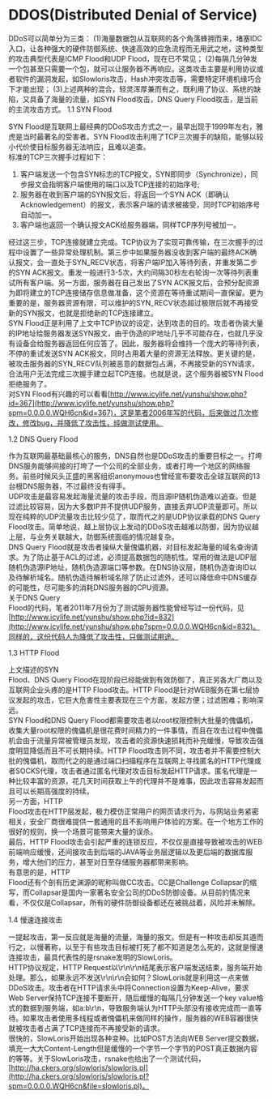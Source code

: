 ﻿# DDOS(Distributed Denial of Service)
DDoS可以简单分为三类：
(1)海量数据包从互联网的各个角落蜂拥而来，堵塞IDC入口，让各种强大的硬件防御系统、快速高效的应急流程而无用武之地，这种类型的攻击典型代表是ICMP Flood和UDP Flood，现在已不常见；
(2)每隔几分钟发一个包甚至只需要一个包，就可以让服务器不再响应。这类攻击主要是利用协议或者软件的漏洞发起，如Slowloris攻击，Hash冲突攻击等，需要特定环境机缘巧合下才能出现；
(3)上述两种的混合，轻灵浑厚兼而有之，既利用了协议、系统的缺陷，又具备了海量的流量，如SYN Flood攻击，DNS Query Flood攻击，是当前的主流攻击方式。
1.1 SYN Flood  
  
  
SYN Flood是互联网上最经典的DDoS攻击方式之一，最早出现于1999年左右，雅虎是当时最著名的受害者。SYN Flood攻击利用了TCP三次握手的缺陷，能够以较小代价使目标服务器无法响应，且难以追查。  
标准的TCP三次握手过程如下：

1.  客户端发送一个包含SYN标志的TCP报文，SYN即同步（Synchronize），同步报文会指明客户端使用的端口以及TCP连接的初始序号;
2.  服务器在收到客户端的SYN报文后，将返回一个SYN ACK（即确认Acknowledgement）的报文，表示客户端的请求被接受，同时TCP初始序号自动加一。
3.  客户端也返回一个确认报文ACK给服务器端，同样TCP序列号被加一。

  
经过这三步，TCP连接就建立完成。TCP协议为了实现可靠传输，在三次握手的过程中设置了一些异常处理机制。第三步中如果服务器没收到客户端的最终ACK确认报文，会一直处于SYN_RECV状态，将客户端IP加入等待列表，并重发第二步的SYN ACK报文。重发一般进行3-5次，大约间隔30秒左右轮询一次等待列表重试所有客户端。另一方面，服务器在自己发出了SYN ACK报文后，会预分配资源为即将建立的TCP连接储存信息做准备，这个资源在等待重试期间一直保留。更为重要的是，服务器资源有限，可以维护的SYN_RECV状态超过极限后就不再接受新的SYN报文，也就是拒绝新的TCP连接建立。  
SYN Flood正是利用了上文中TCP协议的设定，达到攻击的目的。攻击者伪装大量的IP地址给服务器发送SYN报文，由于伪造的IP地址几乎不可能存在，也就几乎没有设备会给服务器返回任何应答了。因此，服务器将会维持一个庞大的等待列表，不停的重试发送SYN ACK报文，同时占用着大量的资源无法释放。更关键的是，被攻击服务器的SYN_RECV队列被恶意的数据包占满，不再接受新的SYN请求，合法用户无法完成三次握手建立起TCP连接。也就是说，这个服务器被SYN Flood拒绝服务了。  
对SYN Flood有兴趣的可以看看[http://www.icylife.net/yunshu/show.php?id=367](http://www.icylife.net/yunshu/show.php?spm=0.0.0.0.WQH6cn&id=367)，这是笔者2006年写的代码，后来做过几次修改，修改bug，并降低了攻击性，纯做测试使用。  
  
1.2 DNS Query Flood  
  
  
作为互联网最基础最核心的服务，DNS自然也是DDoS攻击的重要目标之一。打垮DNS服务能够间接的打垮了一个公司的全部业务，或者打垮一个地区的网络服务。前些时候风头正盛的黑客组织anonymous也曾经宣布要攻击全球互联网的13台根DNS服务器，不过最终没有得手。  
UDP攻击是最容易发起海量流量的攻击手段，而且源IP随机伪造难以追查。但是过滤比较容易，因为大多数IP并不提供UDP服务，直接丢弃UDP流量即可。所以现在纯粹的UDP流量攻击比较少见了，取而代之的是UDP协议承载的DNS Query Flood攻击。简单地说，越上层协议上发动的DDoS攻击越难以防御，因为协议越上层，与业务关联越大，防御系统面临的情况越复杂。  
DNS Query Flood就是攻击者操纵大量傀儡机器，对目标发起海量的域名查询请求。为了防止基于ACL的过滤，必须提高数据包的随机性。常用的做法是UDP层随机伪造源IP地址，随机伪造源端口等参数。在DNS协议层，随机伪造查询ID以及待解析域名。随机伪造待解析域名除了防止过滤外，还可以降低命中DNS缓存的可能性，尽可能多的消耗DNS服务器的CPU资源。  
关于DNS Query  
Flood的代码，笔者2011年7月份为了测试服务器性能曾经写过一份代码，见[http://www.icylife.net/yunshu/show.php?id=832](http://www.icylife.net/yunshu/show.php?spm=0.0.0.0.WQH6cn&id=832)。同样的，这份代码人为降低了攻击性，只做测试用途。  
  
1.3 HTTP Flood  
  
  
上文描述的SYN  
Flood、DNS Query Flood在现阶段已经能做到有效防御了，真正另各大厂商以及互联网企业头疼的是HTTP Flood攻击。HTTP Flood是针对WEB服务在第七层协议发起的攻击，它巨大危害性主要表现在三个方面，发起方便；过滤困难；影响深远。  
SYN Flood和DNS Query Flood都需要攻击者以root权限控制大批量的傀儡机，收集大量root权限的傀儡机是很花费时间精力的一件事情，而且在攻击过程中傀儡机会由于流量异常被管理员发现，攻击者的资源快速损耗而补充缓慢，导致攻击强度明显降低而且不可长期持续。HTTP Flood攻击则不同，攻击者并不需要控制大批的傀儡机，取而代之的是通过端口扫描程序在互联网上寻找匿名的HTTP代理或者SOCKS代理，攻击者通过匿名代理对攻击目标发起HTTP请求。匿名代理是一种比较丰富的资源，花几天时间获取上午的代理并不是难事，因此攻击容易发起而且可以长期高强度的持续。  
另一方面，HTTP  
Flood攻击在HTTP层发起，极力模仿正常用户的网页请求行为，与网站业务紧密相关，安全厂商很难提供一套通用的且不影响用户体验的方案。在一个地方工作的很好的规则，换一个场景可能带来大量的误杀。  
最后，HTTP Flood攻击会引起严重的连锁反应，不仅仅是直接导致被攻击的WEB前端响应缓慢，还间接攻击到后端的JAVA等业务层逻辑以及更后端的数据库服务，增大他们的压力，甚至对日至存储服务器都带来影响。  
有意思的是，HTTP  
Flood还有个剖有历史渊源的昵称叫做CC攻击。CC是Challenge Collapsar的缩写，而Collapsar是国内一家著名安全公司的DDoS防御设备。从目前的情况来看，不仅仅是Collapsar，所有的硬件防御设备都还在被挑战着，风险并未解除。  
  
1.4 慢速连接攻击  
  
  
一提起攻击，第一反应就是海量的流量，海量的报文。但是有一种攻击却反其道而行之，以慢著称，以至于有些攻击目标被打死了都不知道是怎么死的，这就是慢速连接攻击，最具代表性的是rsnake发明的SlowLoris。  
HTTP协议规定，HTTP Request以\r\n\r\n结尾表示客户端发送结束，服务端开始处理。那么，如果永远不发送\r\n\r\n会如何？SlowLoris就是利用这一点来做DDoS攻击。攻击者在HTTP请求头中将Connection设置为Keep-Alive，要求Web Server保持TCP连接不要断开，随后缓慢的每隔几分钟发送一个key value格式的数据到服务端，如a:b\r\n，导致服务端认为HTTP头部没有接收完成而一直等待。如果攻击者使用多线程或者傀儡机来做同样的操作，服务器的WEB容器很快就被攻击者占满了TCP连接而不再接受新的请求。  
很快的，SlowLoris开始出现各种变种。比如POST方法向WEB Server提交数据，填充一大大Content-Length但是缓慢的一个字节一个字节的POST真正数据内容的等等。关于SlowLoris攻击，rsnake也给出了一个测试代码，[http://ha.ckers.org/slowloris/slowloris.pl](http://ha.ckers.org/slowloris/slowloris.pl?spm=0.0.0.0.WQH6cn&file=slowloris.pl)。
